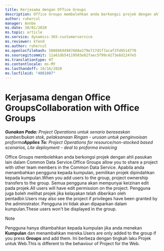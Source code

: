 ```yaml
---
title: Kerjasama dengan Office Groups
description: Office Groups membolehkan anda berkongsi projek dengan ahli pasukan lain dalam Common Data Service.
author: ruhercul
manager: Annbe
ms.date: 10/01/2020
ms.topic: article
ms.service: dynamics-365-customerservice
ms.reviewer: kfend
ms.author: ruhercul
ms.openlocfilehash: 58868694987688e279e717d1f7acaf3fd9514770
ms.sourcegitcommit: 11a61db54119503e82faec5f99c4273e8d1247e5
ms.translationtype: HT
ms.contentlocale: ms-MY
ms.lasthandoff: 10/16/2020
ms.locfileid: "4081087"
---
```

# <a name="collaboration-with-office-groups"></a><span data-ttu-id="f8f0c-103">Kerjasama dengan Office Groups</span><span class="sxs-lookup"><span data-stu-id="f8f0c-103">Collaboration with Office Groups</span></span>

<span data-ttu-id="f8f0c-104">_**Gunakan Pada:** Project Operations untuk senario berasaskan sumber/bukan stok, pelaksanaan Ringan - urusan untuk penginvoisan proforma_</span><span class="sxs-lookup"><span data-stu-id="f8f0c-104">_**Applies To:** Project Operations for resource/non-stocked based scenarios, Lite deployment - deal to proforma invoicing_</span></span>

<span data-ttu-id="f8f0c-105">Office Groups membolehkan anda berkongsi projek dengan ahli pasukan lain dalam Common Data Service.</span><span class="sxs-lookup"><span data-stu-id="f8f0c-105">Office Groups allow you to share a project with other team members in the Common Data Service.</span></span> <span data-ttu-id="f8f0c-106">Apabila anda menambahkan pengguna kepada kumpulan, pemilikan projek dipindahkan kepada kumpulan.</span><span class="sxs-lookup"><span data-stu-id="f8f0c-106">When you add users to the group, project ownership transfers to the group.</span></span> <span data-ttu-id="f8f0c-107">Semua pengguna akan mempunyai keizinan edit pada projek.</span><span class="sxs-lookup"><span data-stu-id="f8f0c-107">All users will have edit permission on the project.</span></span> <span data-ttu-id="f8f0c-108">Pengguna juga boleh melihat projek jika kelayakan telah diberikan oleh pentadbir.</span><span class="sxs-lookup"><span data-stu-id="f8f0c-108">Users may also see the project if privileges have been granted by the administrator.</span></span> <span data-ttu-id="f8f0c-109">Pengguna ini tidak akan dipaparkan dalam kumpulan.</span><span class="sxs-lookup"><span data-stu-id="f8f0c-109">These users won't be displayed in the group.</span></span>

> [!NOTE] 
> <span data-ttu-id="f8f0c-110">Pengguna hanya ditambahkan kepada kumpulan jika anda menekan **Kumpulan** dan menambahkan mereka.</span><span class="sxs-lookup"><span data-stu-id="f8f0c-110">Users are only added to the group if you press **Groups** and add them.</span></span> <span data-ttu-id="f8f0c-111">Ini berbeza dengan tingkah laku Projek untuk Web.</span><span class="sxs-lookup"><span data-stu-id="f8f0c-111">This is different to the behaviour of Project for the Web.</span></span> 

